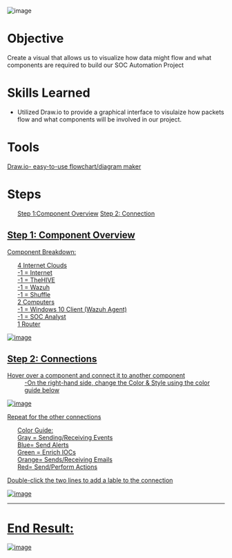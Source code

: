 ![image](https://github.com/user-attachments/assets/e807eb4e-a897-4e8c-9fc7-0b10e9c8a755)



# Objective
Create a visual that allows us to visualize how data might flow and what components are required to build our SOC Automation Project 

# Skills Learned
-	Utilized Draw.io to provide a graphical interface to visulaize how packets flow and what components will be involved in our project.

# Tools
<a href="https://app.diagrams.net/"> Draw.io- easy-to-use flowchart/diagram maker</a>

# Steps
<ul>
  <a href="https://github.com/jmon828/SOC-Automation-Lab/blob/main/Part%201%3A%20Diagram%20Creation/Diagram.md#step-1-component-overview"> Step 1:Component Overview</a>
  <a href="">Step 2: Connection
</ul>
    
## Step 1: Component Overview 
Component Breakdown:
<ul>
<l1> 4 Internet Clouds</l1><br/>
<l2>  -1 = Internet </l2><br/>
<l3>  -1 = TheHIVE </l3><br/>
<l4>  -1 = Wazuh </l4><br/>
<l5>  -1 = Shuffle </l5><br/>
<l6>2 Computers </l6><br/>
<l7>  -1 = Windows 10 Client (Wazuh Agent) </l7><br/>
<l8>  -1 = SOC Analyst</dd><dt>1 Router</l8><br/>
</ul>

![image](https://github.com/user-attachments/assets/78408352-7bf5-4aea-8233-e3e91635a465)

## Step 2: Connections
<dl>
  <dt>Hover over a component and connect it to another component</dt>
  
  <dd>-On the right-hand side, change the Color & Style using the color guide below</dd>
    
  ![image](https://github.com/user-attachments/assets/496e90c1-c249-403c-bc0b-a6857a888b1e)

  <dt>Repeat for the other connections</dt>


<ul>
  Color Guide:<br/>
  Gray = Sending/Receiving Events<br/>
  Blue= Send Alerts<br/>
  Green = Enrich IOCs<br/>
  Orange= Sends/Receiving Emails<br/>
  Red= Send/Perform Actions<br/>
</ul>
  
  <dt>Double-click the two lines to add a lable to the connection</dt>

 ![image](https://github.com/user-attachments/assets/e805b988-3f44-4f57-9029-bd9d48338ff9)




-------------------------------------------------------------------------------------------------------------
# End Result:
![image](https://github.com/user-attachments/assets/e807eb4e-a897-4e8c-9fc7-0b10e9c8a755)


